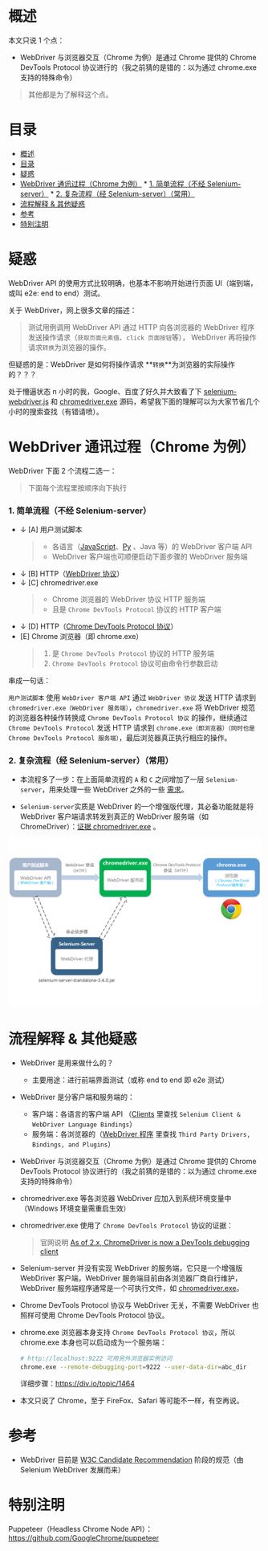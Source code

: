 # 概述

本文只说 1 个点：

- WebDriver 与浏览器交互（Chrome 为例）是通过 Chrome 提供的 Chrome DevTools Protocol 协议进行的（我之前猜的是错的：以为通过 chrome.exe 支持的特殊命令）

> 其他都是为了解释这个点。

# 目录

<!--ts-->
   * [概述](#概述)
   * [目录](#目录)
   * [疑惑](#疑惑)
   * [WebDriver 通讯过程（Chrome 为例）](#webdriver-通讯过程chrome-为例)
         * [1. 简单流程（不经 Selenium-server）](#1-简单流程不经-selenium-server)
         * [2. 复杂流程（经 Selenium-server）（常用）](#2-复杂流程经-selenium-server常用)
   * [流程解释 &amp; 其他疑惑](#流程解释--其他疑惑)
   * [参考](#参考)
   * [特别注明](#特别注明)


<!--te-->

# 疑惑

WebDriver API 的使用方式比较明确，也基本不影响开始进行页面 UI（端到端，或叫 e2e: end to end）测试。

关于 WebDriver，网上很多文章的描述：

> 测试用例调用 WebDriver API 通过 HTTP 向各浏览器的 WebDriver 程序发送操作请求（`获取页面元素值`、`click 页面按钮`等），
> WebDriver 再将操作请求`转换`为浏览器的操作。

但疑惑的是：WebDriver 是如何将操作请求 **`转换`**为浏览器的实际操作的？？？

处于懵逼状态 n 小时的我，Google、百度了好久并大致看了下 [selenium-webdriver.js](https://github.com/SeleniumHQ/selenium/tree/master/javascript/node/selenium-webdriver) 和 [chromedriver.exe](https://github.com/bayandin/chromedriver) 源码，希望我下面的理解可以为大家节省几个小时的搜索查找（有错请喷）。

# WebDriver 通讯过程（Chrome 为例）

WebDriver 下面 2 个流程二选一：

> 下面每个流程里按顺序向下执行

### 1. 简单流程（不经 Selenium-server）

- ↓ [A] 用户测试脚本
  > - 各语言（[JavaScript](https://github.com/SeleniumHQ/selenium/tree/master/javascript/node/selenium-webdriver)、[Py](https://github.com/SeleniumHQ/selenium/tree/master/py) 、Java 等）的 WebDriver 客户端 API
  > - WebDriver 客户端也可顺便启动下面步骤的 WebDriver 服务端
- ↓ [B] HTTP（[WebDriver 协议](https://github.com/SeleniumHQ/selenium/wiki/JsonWireProtocol)）
- ↓ [C] chromedriver.exe
  > - Chrome 浏览器的 WebDriver 协议 HTTP 服务端
  > - 且是 `Chrome DevTools Protocol` 协议的 HTTP 客户端
- ↓ [D] HTTP（[Chrome DevTools Protocol 协议](https://chromedevtools.github.io/devtools-protocol/)）
- [E] Chrome 浏览器（即 chrome.exe）
  > 1.  是 `Chrome DevTools Protocol` 协议的 HTTP 服务端
  > 2.  `Chrome DevTools Protocol` 协议可由命令行参数启动

串成一句话：

`用户测试脚本` 使用 `WebDriver 客户端 API` 通过 `WebDriver 协议` 发送 HTTP 请求到 `chromedriver.exe（WebDriver 服务端）`，`chromedriver.exe` 将 WebDriver 规范的浏览器各种操作转换成 `Chrome DevTools Protocol 协议` 的操作，继续通过 `Chrome DevTools Protocol` 发送 HTTP 请求到 `chrome.exe（即浏览器）（同时也是 Chrome DevTools Protocol 服务端）`，最后浏览器真正执行相应的操作。

### 2. 复杂流程（经 Selenium-server）（常用）

- 本流程多了一步：在上面简单流程的 `A` 和 `C` 之间增加了一层 `Selenium-server`，用来处理一些 WebDriver 之外的一些 [需求](https://stackoverflow.com/a/42130587/2752670)。

- `Selenium-server`实质是 WebDriver 的一个增强版代理，其必备功能就是将 WebDriver 客户端请求转发到真正的 WebDriver 服务端（如 ChromeDriver）：[证据 chromedriver.exe](https://github.com/SeleniumHQ/selenium/blob/master/javascript/node/selenium-webdriver/chrome.js#L152) 。

![](https://github.com/vikyd/note-bigfile/blob/master/img/webdriver.png)

# 流程解释 & 其他疑惑

- WebDriver 是用来做什么的？
  - 主要用途：进行前端界面测试（或称 end to end 即 e2e 测试）
- WebDriver 是分客户端和服务端的：

  - 客户端：各语言的客户端 API （[Clients](http://docs.seleniumhq.org/download/) 里查找 `Selenium Client & WebDriver Language Bindings`）
  - 服务端：各浏览器的（[WebDriver 程序](http://docs.seleniumhq.org/download/) 里查找 `Third Party Drivers, Bindings, and Plugins`）

- WebDriver 与浏览器交互（Chrome 为例）是通过 Chrome 提供的 Chrome DevTools Protocol 协议进行的（我之前猜的是错的：以为通过 chrome.exe 支持的特殊命令）

- chromedriver.exe 等各浏览器 WebDriver 应加入到系统环境变量中（Windows 环境变量需重启生效）

- chromedriver.exe 使用了 `Chrome DevTools Protocol` 协议的证据：

  > 官网说明 [As of 2.x, ChromeDriver is now a DevTools debugging client](https://sites.google.com/a/chromium.org/chromedriver/help/devtools-window-keeps-closing)

- Selenium-server 并没有实现 WebDriver 的服务端，它只是一个增强版 WebDriver 客户端，WebDriver 服务端目前由各浏览器厂商自行维护，WebDriver 服务端程序通常是一个可执行文件，如 [chromedriver.exe](https://sites.google.com/a/chromium.org/chromedriver/downloads)。

- Chrome DevTools Protocol 协议与 WebDriver 无关，不需要 WebDriver 也照样可使用 Chrome DevTools Protocol 协议。

- chrome.exe 浏览器本身支持 `Chrome DevTools Protocol 协议`，所以 chrome.exe 本身也可以启动成为一个服务端：

  ```sh
  # http://localhost:9222 可用另外浏览器实例访问
  chrome.exe --remote-debugging-port=9222 --user-data-dir=abc_dir
  ```

  详细步骤：https://div.io/topic/1464

- 本文只说了 Chrome，至于 FireFox、Safari 等可能不一样，有空再说。

# 参考

- WebDriver 目前是 [W3C Candidate Recommendation](https://www.w3.org/TR/webdriver/#h-compatibility) 阶段的规范（由 Selenium WebDriver 发展而来）

# 特别注明

Puppeteer（Headless Chrome Node API）：https://github.com/GoogleChrome/puppeteer
